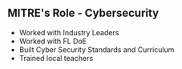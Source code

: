 ##  MITRE's Role - Cybersecurity

- Worked with Industry Leaders
- Worked with FL DoE
- Built Cyber Security Standards and Curriculum
- Trained local teachers
